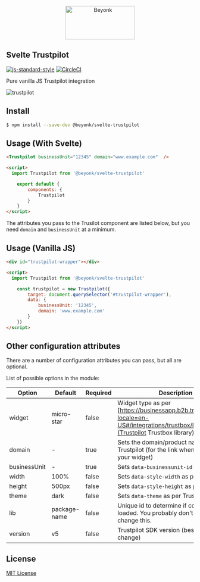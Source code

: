 <p align="center">
  <img width="186" height="90" src="https://user-images.githubusercontent.com/218949/44782765-377e7c80-ab80-11e8-9dd8-fce0e37c235b.png" alt="Beyonk" />
</p>

## Svelte Trustpilot

[![js-standard-style](https://img.shields.io/badge/code%20style-standard-brightgreen.svg)](http://standardjs.com) [![CircleCI](https://circleci.com/gh/beyonk-adventures/svelte-trustpilot.svg?style=shield)](https://circleci.com/gh/beyonk-adventures/svelte-trustpilot)


Pure vanilla JS Trustpilot integration

![trustpilot](https://user-images.githubusercontent.com/218949/51251849-2ea51080-1992-11e9-8683-d46ea7aa8bf6.png)

## Install

```bash
$ npm install --save-dev @beyonk/svelte-trustpilot
```

## Usage (With Svelte)

```html
<Trustpilot businessUnit="12345" domain="www.example.com"  />

<script>
  import Trustpilot from '@beyonk/svelte-trustpilot'

	export default {
		components: {
			Trustpilot
		}
	}
</script>
```

The attributes you pass to the Trusilot component are listed below, but you need `domain` and `businessUnit` at a minimum.

## Usage (Vanilla JS)

```html
<div id="trustpilot-wrapper"></div>

<script>
  import Trustpilot from '@beyonk/svelte-trustpilot'

	const trustpilot = new Trustpilot({
		target: document.querySelector('#trustpilot-wrapper'),
		data: {
			businessUnit: '12345',
			domain: 'www.example.com'
		}
	})
</script>
```

## Other configuration attributes

There are a number of configuration attributes you can pass, but all are optional.

List of possible options in the module:

| Option            | Default      | Required | Description                                                                                                                           |
|-------------------|--------------|----------|---------------------------------------------------------------------------------------------------------------------------------------|
| widget            | micro-star   | false    | Widget type as per [https://businessapp.b2b.trustpilot.com/?locale=en-US#/integrations/trustbox/library](Trustpilot Trustbox library) |
| domain            | -            | true     | Sets the domain/product name on Trustpilot (for the link when a user clicks your widget)                                              |
| businessUnit      | -            | true     | Sets `data-businessunit-id` as per docs                                                                                               |
| width             | 100%         | false    | Sets `data-style-width` as per docs                                                                                                   |
| height            | 500px        | false    | Sets `data-style-height` as per docs                                                                                                  |
| theme             | dark         | false    | Sets `data-theme` as per Trustpilot docs                                                                                              |
| lib               | package-name | false    | Unique id to determine if component is loaded. You probably don't need to change this.                                                |
| version           | v5           | false    | Trustpilot SDK version (best not to change)                                                                                           |

## License

[MIT License](./LICENSE)
